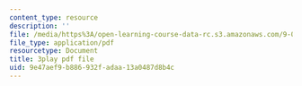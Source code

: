 ```yaml
---
content_type: resource
description: ''
file: /media/https%3A/open-learning-course-data-rc.s3.amazonaws.com/9-00sc-introduction-to-psychology-fall-2011/9e47aef9b886932fadaa13a0487d8b4c_QvK6YdFKMY8.pdf
file_type: application/pdf
resourcetype: Document
title: 3play pdf file
uid: 9e47aef9-b886-932f-adaa-13a0487d8b4c
---
```

